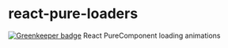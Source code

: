 # react-pure-loaders

[![Greenkeeper badge](https://badges.greenkeeper.io/jameswlane/react-pure-loaders.svg)](https://greenkeeper.io/)
React PureComponent loading animations
